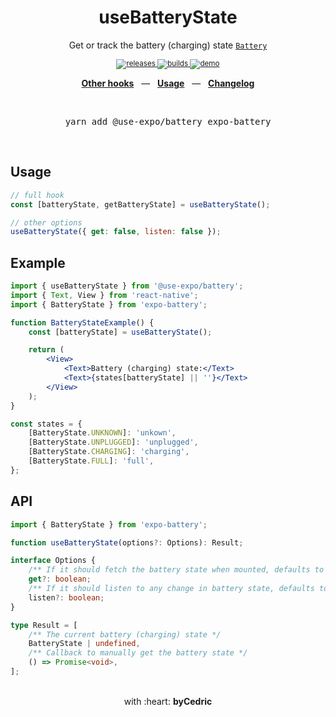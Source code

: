 <div align="center">
    <h1>useBatteryState</h1>
    <p>Get or track the battery (charging) state <a href="https://docs.expo.io/versions/latest/sdk/battery/"><code>Battery</code></a></p>
    <sup>
        <a href="https://github.com/bycedric/use-expo/releases">
            <img src="https://img.shields.io/github/release/byCedric/use-expo/all.svg?style=flat-square" alt="releases" />
        </a>
        <a href="https://github.com/bycedric/use-expo/actions">
            <img src="https://img.shields.io/github/workflow/status/byCedric/use-expo/Packages/master.svg?style=flat-square" alt="builds" />
        </a>
        <a href="https://exp.host/@bycedric/use-expo">
            <img src="https://img.shields.io/badge/demo-expo.io-lightgrey.svg?style=flat-square" alt="demo" />
        </a>
    </sup>
    <br />
    <p align="center">
        <a href="https://github.com/byCedric/use-expo#readme"><b>Other hooks</b></a>
        &nbsp;&nbsp;&mdash;&nbsp;&nbsp;
        <a href="https://github.com/byCedric/use-expo#usage"><b>Usage</b></a>
        &nbsp;&nbsp;&mdash;&nbsp;&nbsp;
        <a href="https://github.com/byCedric/use-expo/blob/master/CHANGELOG.md"><b>Changelog</b></a>
    </p>
    <br />
    <pre>yarn add @use-expo/battery expo-battery</pre>
    <br />
</div>

## Usage

```jsx
// full hook
const [batteryState, getBatteryState] = useBatteryState();

// other options
useBatteryState({ get: false, listen: false });
```


## Example

```jsx
import { useBatteryState } from '@use-expo/battery';
import { Text, View } from 'react-native';
import { BatteryState } from 'expo-battery';

function BatteryStateExample() {
    const [batteryState] = useBatteryState();

    return (
        <View>
            <Text>Battery (charging) state:</Text>
            <Text>{states[batteryState] || ''}</Text>
        </View>
    );
}

const states = {
    [BatteryState.UNKNOWN]: 'unkown',
    [BatteryState.UNPLUGGED]: 'unplugged',
    [BatteryState.CHARGING]: 'charging',
    [BatteryState.FULL]: 'full',
};
```


## API

```ts
import { BatteryState } from 'expo-battery';

function useBatteryState(options?: Options): Result;

interface Options {
    /** If it should fetch the battery state when mounted, defaults to `true` */
    get?: boolean;
    /** If it should listen to any change in battery state, defaults to `true` */
    listen?: boolean;
}

type Result = [
    /** The current battery (charging) state */
    BatteryState | undefined,
    /** Callback to manually get the battery state */
    () => Promise<void>,
];
```

<div align="center">
    <br />
    with :heart: <strong>byCedric</strong>
    <br />
</div>
